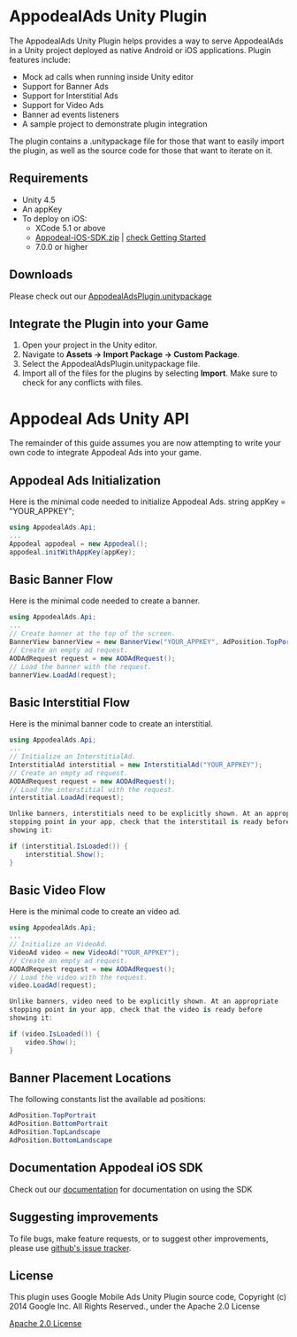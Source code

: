 AppodealAds Unity Plugin
==============================

The AppodealAds Unity Plugin helps provides a way to
serve AppodealAds in a Unity project deployed as native Android or iOS
applications. Plugin features include:

* Mock ad calls when running inside Unity editor
* Support for Banner Ads
* Support for Interstitial Ads
* Support for Video Ads
* Banner ad events listeners
* A sample project to demonstrate plugin integration

The plugin contains a .unitypackage file for those that want to easily import
the plugin, as well as the source code for those that want to iterate on it.

Requirements
------------
* Unity 4.5
* An appKey
* To deploy on iOS:
    * XCode 5.1 or above
    * [Appodeal-iOS-SDK.zip](http://dl.dropbox.com/s/tandgz79v1t971q/Appodeal-iOS-SDK.zip) | [check Getting Started](https://github.com/appodeal/appodeal-ios-demo/wiki/Getting-Started)
    * 7.0.0 or higher

Downloads
----------
Please check out our [AppodealAdsPlugin.unitypackage](http://dl.dropbox.com/s/zg1no6xfiv42lw8/AppodealAdsPlugin.unitypackage)

Integrate the Plugin into your Game
-----------------------------------

1. Open your project in the Unity editor.
2. Navigate to **Assets -> Import Package -> Custom Package**.
3. Select the AppodealAdsPlugin.unitypackage file.
4. Import all of the files for the plugins by selecting **Import**. Make sure
to check for any conflicts with files.

Appodeal Ads Unity API
===========================

The remainder of this guide assumes you are now attempting to write your own
code to integrate Appodeal Ads into your game.

Appodeal Ads Initialization 
-----------------
Here is the minimal code needed to initialize Appodeal Ads.
string appKey = "YOUR_APPKEY";
```c#
using AppodealAds.Api;
...
Appodeal appodeal = new Appodeal();
appodeal.initWithAppKey(appKey);
```

Basic Banner Flow
-----------------
Here is the minimal code needed to create a banner.
```c#
using AppodealAds.Api;
...
// Create banner at the top of the screen.
BannerView bannerView = new BannerView("YOUR_APPKEY", AdPosition.TopPortrait);
// Create an empty ad request.
AODAdRequest request = new AODAdRequest();
// Load the banner with the request.
bannerView.LoadAd(request);
```

Basic Interstitial Flow
-----------------------
Here is the minimal banner code to create an interstitial.

```c#
using AppodealAds.Api;
...
// Initialize an InterstitialAd.
InterstitialAd interstitial = new InterstitialAd("YOUR_APPKEY");
// Create an empty ad request.
AODAdRequest request = new AODAdRequest();
// Load the interstitial with the request.
interstitial.LoadAd(request);

Unlike banners, interstitials need to be explicitly shown. At an appropriate
stopping point in your app, check that the interstitail is ready before
showing it:

if (interstitial.IsLoaded()) {
    interstitial.Show();
}
```

Basic Video Flow
-----------------------
Here is the minimal code to create an video ad.

```c#
using AppodealAds.Api;
...
// Initialize an VideoAd.
VideoAd video = new VideoAd("YOUR_APPKEY");
// Create an empty ad request.
AODAdRequest request = new AODAdRequest();
// Load the video with the request.
video.LoadAd(request);

Unlike banners, video need to be explicitly shown. At an appropriate
stopping point in your app, check that the video is ready before
showing it:

if (video.IsLoaded()) {
    video.Show();
}
```


Banner Placement Locations
--------------------------
The following constants list the available ad positions:

```c#
AdPosition.TopPortrait
AdPosition.BottomPortrait
AdPosition.TopLandscape
AdPosition.BottomLandscape
```


Documentation Appodeal iOS SDK
--------------
Check out our [documentation](https://github.com/appodeal/appodeal-ios-demo/wiki) for documentation on using the SDK

Suggesting improvements
------------------------
To file bugs, make feature requests, or to suggest other improvements, please use [github's issue tracker](https://github.com/appodeal/appodeal-unity-plugin/issues).

License
-------

This plugin uses Google Mobile Ads Unity Plugin source code, Copyright (c) 2014 Google Inc. All Rights Reserved., under the Apache 2.0 License

[Apache 2.0 License](http://www.apache.org/licenses/LICENSE-2.0.html)
